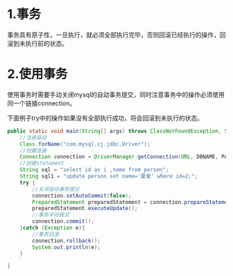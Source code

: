 # 1.事务

事务具有原子性，一旦执行，就必须全部执行完毕，否则回滚已经执行的操作，回滚到未执行前的状态。

# 2.使用事务

使用事务时需要手动关闭mysql的自动事务提交，同时注意事务中的操作必须使用同一个链接connection。

下面例子try中的操作如果没有全部执行成功，将会回滚到未执行的状态。

```java
public static void main(String[] args) throws ClassNotFoundException, SQLException {
    //注册驱动
    Class.forName("com.mysql.cj.jdbc.Driver");
    //创建连接
    Connection connection = DriverManager.getConnection(URL, DBNAME, PASSWORD);
    //创建statement
    String sql = "select id as i ,name from person";
    String sql1 = "update person set name='夏爱' where id=2;";
    try {
        //关闭自动事务提交
        connection.setAutoCommit(false);
        PreparedStatement preparedStatement = connection.prepareStatement(sql1);
        preparedStatement.executeUpdate();
        //事务手动提交
        connection.commit();
    }catch (Exception e){
        //事务回滚
        connection.rollback();
        System.out.println(e);
    }

}
```

